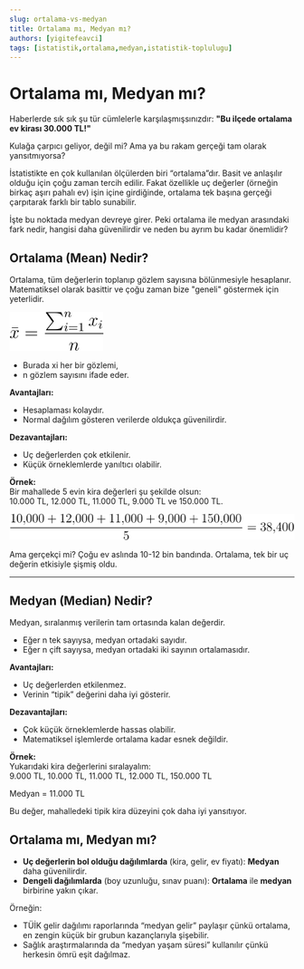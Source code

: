 ```yaml
---
slug: ortalama-vs-medyan
title: Ortalama mı, Medyan mı?
authors: [yigitefeavci]
tags: [istatistik,ortalama,medyan,istatistik-toplulugu]
---
```


# Ortalama mı, Medyan mı?
Haberlerde sık sık şu tür cümlelerle karşılaşmışsınızdır:
**"Bu ilçede ortalama ev kirası 30.000 TL!"**

Kulağa çarpıcı geliyor, değil mi? Ama ya bu rakam gerçeği tam olarak yansıtmıyorsa?

İstatistikte en çok kullanılan ölçülerden biri “ortalama”dır. Basit ve anlaşılır olduğu için çoğu zaman tercih edilir. Fakat özellikle uç değerler (örneğin birkaç aşırı pahalı ev) işin içine girdiğinde, ortalama tek başına gerçeği çarpıtarak farklı bir tablo sunabilir.

İşte bu noktada medyan devreye girer. Peki ortalama ile medyan arasındaki fark nedir, hangisi daha güvenilirdir ve neden bu ayrım bu kadar önemlidir?

## Ortalama (Mean) Nedir?
Ortalama, tüm değerlerin toplanıp gözlem sayısına bölünmesiyle hesaplanır. Matematiksel olarak basittir ve çoğu zaman bize "geneli" göstermek için yeterlidir.

![Mean Equation](./mean-equation.png)

- Burada xi her bir gözlemi,
- n gözlem sayısını ifade eder.

**Avantajları:**  
- Hesaplaması kolaydır.  
- Normal dağılım gösteren verilerde oldukça güvenilirdir.  

**Dezavantajları:**  
- Uç değerlerden çok etkilenir.  
- Küçük örneklemlerde yanıltıcı olabilir.  

**Örnek:**  
Bir mahallede 5 evin kira değerleri şu şekilde olsun:  
10.000 TL, 12.000 TL, 11.000 TL, 9.000 TL ve 150.000 TL.  

![Mean Equation Example Solved](./mean-equation-example-solved.png)

Ama gerçekçi mi? Çoğu ev aslında 10-12 bin bandında. Ortalama, tek bir uç değerin etkisiyle şişmiş oldu.  

---

## Medyan (Median) Nedir?
Medyan, sıralanmış verilerin tam ortasında kalan değerdir.  

- Eğer n tek sayıysa, medyan ortadaki sayıdır.
- Eğer n çift sayıysa, medyan ortadaki iki sayının ortalamasıdır.

**Avantajları:**  
- Uç değerlerden etkilenmez.  
- Verinin “tipik” değerini daha iyi gösterir.  

**Dezavantajları:**  
- Çok küçük örneklemlerde hassas olabilir.  
- Matematiksel işlemlerde ortalama kadar esnek değildir.  

**Örnek:**  
Yukarıdaki kira değerlerini sıralayalım:  
9.000 TL, 10.000 TL, 11.000 TL, 12.000 TL, 150.000 TL  

Medyan = 11.000 TL

Bu değer, mahalledeki tipik kira düzeyini çok daha iyi yansıtıyor. 

## Ortalama mı, Medyan mı?  

- **Uç değerlerin bol olduğu dağılımlarda** (kira, gelir, ev fiyatı): **Medyan** daha güvenilirdir.  
- **Dengeli dağılımlarda** (boy uzunluğu, sınav puanı): **Ortalama** ile **medyan** birbirine yakın çıkar.  

Örneğin:  
- TÜİK gelir dağılımı raporlarında “medyan gelir” paylaşır çünkü ortalama, en zengin küçük bir grubun kazançlarıyla şişebilir.  
- Sağlık araştırmalarında da “medyan yaşam süresi” kullanılır çünkü herkesin ömrü eşit dağılmaz.